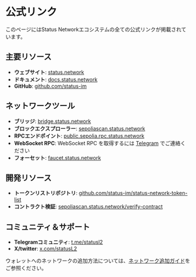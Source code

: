 # 公式リンク

このページにはStatus Networkエコシステムの全ての公式リンクが掲載されています。

## 主要リソース
- **ウェブサイト**: [status.network](https://status.network)
- **ドキュメント**: [docs.status.network](https://docs.status.network)
- **GitHub**: [github.com/status-im](https://github.com/status-im)

## ネットワークツール
- **ブリッジ**: [bridge.status.network](https://bridge.status.network)
- **ブロックエクスプローラー**: [sepoliascan.status.network](https://sepoliascan.status.network)
- **RPCエンドポイント**: [public.sepolia.rpc.status.network](https://public.sepolia.rpc.status.network)
- **WebSocket RPC**: WebSocket RPC を取得するには [Telegram](https://t.me/statusl2) でご連絡ください
- **フォーセット**: [faucet.status.network](https://faucet.status.network)

## 開発リソース
- **トークンリストリポジトリ**: [github.com/status-im/status-network-token-list](https://github.com/status-im/status-network-token-list)
- **コントラクト検証**: [sepoliascan.status.network/verify-contract](https://sepoliascan.status.network/contract-verification)

## コミュニティ＆サポート
- **Telegramコミュニティ**: [t.me/statusl2](https://t.me/statusl2)
- **X/twitter**: [x.com/statusL2](https://x.com/statusL2)

ウォレットへのネットワークの追加方法については、[ネットワーク追加ガイド](/general-info/add-status-network)をご参照ください。
